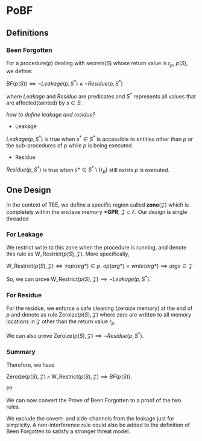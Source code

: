 # PoBF

## Definitions

### Been Forgotten

For a procedure($p$) dealing with secrets($S$) whose return value is $r_p$, $p(S)$, we define:

$BF(p(S)) \Leftrightarrow \lnot Leakage(p, S^*) \wedge \lnot Residue(p, S^*)$

where $Leakage$ and $Residue$ are predicates and $S^*$ represents all values that are affected(tainted) by $s \in S$.

*how to define leakage and residue?*

- Leakage

$Leakage(p, S^*)$ is true when $s^* \in S^*$ is accessible to entities other than $p$ or the sub-procedures of $p$ while $p$ is being executed.

- Residue

$Residue(p, S^*)$ is true when $s* \in S^* \setminus \{r_p\}$ still exists $p$ is executed.

## One Design

In the context of TEE, we define a specific region called **zone**($\mathcal{Z}$) which is completely within the enclave memory **+GPR**, $\mathcal{Z} \subset \mathcal{E}$. Our design is single threaded

### For Leakage

We restrict write to this zone when the procedure is running, and denote this rule as $\mathsf{W\_Restrict}(p(S), \mathcal{Z})$. More specifically,

$\mathsf{W\_Restrict}(p(S), \mathcal{Z}) \Leftrightarrow \forall op(arg*) \in p. \  op(arg*) = write(arg*) \implies args \in \mathcal{Z}$

So, we can prove $\mathsf{W\_Restrict}(p(S), \mathcal{Z}) \implies \lnot Leakage(p, S^*)$.

### For Residue

For the residue, we enforce a safe cleaning (zeroize memory) at the end of $p$ and denote as rule $\mathsf{Zeroize}(p(S), \mathcal{Z})$ where zero are written to all memory locations in $\mathcal{Z}$ other than the return value $r_p$.

We can also prove $\mathsf{Zeroize}(p(S), \mathcal{Z}) \implies \lnot Residue(p, S^*)$.

### Summary

Therefore, we have 

$\mathsf{Zeroize}(p(S), \mathcal{Z}) \wedge \mathsf{W\_Restrict}(p(S), \mathcal{Z}) \implies BF(p(S))$.

P?

We can now convert the Prove of Been Forgotten to a proof of the two rules.

We exclude the covert- and side-channels from the leakage just for simplicity. A non-interference rule could also be added to the definition of Been Forgotten to satisfy a stronger threat model. 
